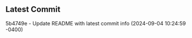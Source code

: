 
## Latest Commit
5b4749e - Update README with latest commit info (2024-09-04 10:24:59 -0400) <Yunxi-Zhou>
